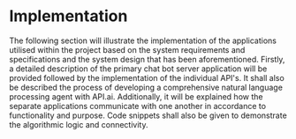 # Implementation

The following section will illustrate the implementation of the applications utilised within the project based on the system requirements and specifications and the system design that has been aforementioned. Firstly, a detailed description of the primary chat bot server application will be provided followed by the implementation of the individual API's. It shall also be described the process of developing a comprehensive natural language processing agent with API.ai. Additionally, it will be explained how the separate applications communicate with one another in accordance to functionality and purpose. Code snippets shall also be given to demonstrate the algorithmic logic and connectivity.

